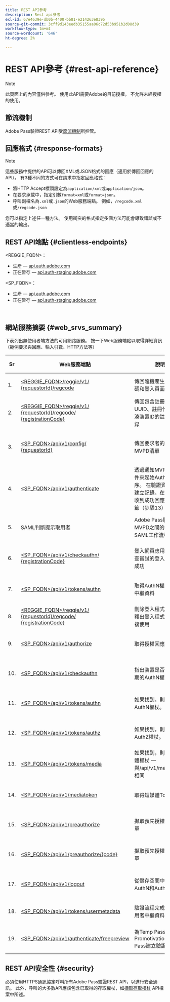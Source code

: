 ```yaml
---
title: REST API參考
description: Rest api參考
exl-id: 67e4639e-db0b-4400-bb81-e214263e8395
source-git-commit: 3cff9d143eedb35155aa06c72d53b951b2d08d39
workflow-type: tm+mt
source-wordcount: '646'
ht-degree: 2%

---
```


# REST API參考 {#rest-api-reference}

>[!NOTE]
>
>此頁面上的內容僅供參考。 使用此API需要Adobe的目前授權。 不允許未經授權的使用。

## 節流機制

Adobe Pass驗證REST API受[節流機制](/help/authentication/throttling-mechanism.md)所控管。

## 回應格式 {#response-formats}


>[!NOTE]
>
> 這些服務中提供的API可以傳回XML或JSON格式的回應（適用於傳回回應的API）。 有3種不同的方式可在請求中指定回應格式：
>
>* 將HTTP Accept標頭設定為`application/xml`或`application/json`。
>* 在要求承載中，指定引數`format=xml`或`format=json`。
>* 呼叫副檔名為`.xml`或`.json`的Web服務端點。 例如，`/regcode.xml`或`/regcode.json`
>
>您可以指定上述任一種方法。 使用衝突的格式指定多個方法可能會導致錯誤或不適當的輸出。

## REST API端點 {#clientless-endpoints}

&lt;REGGIE_FQDN>：

* 生產 — [api.auth.adobe.com](http://api.auth.adobe.com/)
* 正在暫存 — [api.auth-staging.adobe.com](http://api.auth-staging.adobe.com/)

&lt;SP_FQDN>：

* 生產 — [api.auth.adobe.com](http://api.auth.adobe.com/)
* 正在暫存 — [api.auth-staging.adobe.com](http://api.auth-staging.adobe.com/)

</br>


## 網站服務摘要 {#web_srvs_summary}

下表列出無使用者端方法的可用網路服務。 按一下Web服務端點以取得詳細資訊（範例要求與回應、輸入引數、HTTP方法等）


| Sr | Web服務端點 | 說明 | <!--[Diag.  </br>Ref](http://tve.helpdocsonline.com/api-reference-v2-test#illustration)-->. | 託管位置 | 呼叫者 |
| --- | --- | --- | --- | --- | --- |
| 1. | [&lt;REGGIE_FQDN>/reggie/v1/ </br> {requestorId}/regcode](/help/authentication/registration-code-request.md) | 傳回隨機產生的註冊代碼和登入頁面URI | 2 | Adobe</br>登入代碼服務 | 智慧型裝置 |
| 2. | [&lt;REGGIE_FQDN>/reggie/v1/ </br> {requestorId}/regcode/ </br> {registrationCode}](/help/authentication/return-registration-record.md) | 傳回包含註冊代碼UUID、註冊代碼和雜湊裝置ID的註冊代碼記錄 | 8 | Adobe</br>登入代碼服務 | Adobe Pass 驗證 |
| 3. | [&lt;SP_FQDN>/api/v1/config/ </br> {requestorId}](/help/authentication/provide-mvpd-list.md) | 傳回要求者的已設定MVPD清單 | 5 | Adobe</br>Adobe Pass </br>驗證</br>服務 | 登入</br>網頁</br>應用程式 |
| 4. | [&lt;SP_FQDN>/api/v1/authenticate](/help/authentication/initiate-authentication.md) | 透過通知MVPD選取事件來起始AuthN處理序。 在驗證資料庫上建立記錄，在從MVPD收到成功回應時進行調節（步驟13） | 7 | Adobe</br>Adobe Pass </br>驗證</br>服務 | 登入</br>網頁</br>應用程式 |
| 5. | SAML判斷提示取用者 | Adobe Pass驗證和MVPD之間的現有SAML工作流程 | 13 | Adobe Pass </br>驗證</br>服務 | Adobe Pass 驗證 |
| 6. | [&lt;SP_FQDN>/api/v1/checkauthn/ </br> {registrationCode}](/help/authentication/check-authentication-flow-by-second-screen-web-app.md) | 登入網頁應用程式可檢查嘗試的登入流程是否成功 |     | Adobe Pass </br>驗證   </br>服務 | 登入   </br>網頁   </br>應用程式 |
| 7. | [&lt;SP_FQDN>/api/v1/tokens/authn](/help/authentication/retrieve-authentication-token.md) | 取得AuthN權杖相關的中繼資料 | 15 | Adobe Pass </br>驗證</br>服務 | 智慧型裝置 |
| 8. | [&lt;REGGIE_FQDN>/reggie/v1/ </br> {requestorId}/regcode/ </br> {registrationCode}](/help/authentication/delete-registration-record.md) | 刪除登入程式碼記錄並釋出登入程式碼以供重複使用 | 16 | Adobe</br>登入代碼服務 | Adobe Pass 驗證 |
| 9. | [&lt;SP_FQDN>/api/v1/authorize](/help/authentication/initiate-authorization.md) | 取得授權回應。 | 17 | Adobe Pass </br>驗證</br>服務 | 智慧型裝置 |
| 10. | [&lt;SP_FQDN>/api/v1/checkauthn](/help/authentication/check-authentication-token.md) | 指出裝置是否具有未過期的AuthN權杖。 |     | Adobe Pass </br>驗證</br>服務 | 智慧型裝置 |
| 11. | [&lt;SP_FQDN>/api/v1/tokens/authn](/help/authentication/retrieve-authentication-token.md) | 如果找到，則傳回AuthN權杖。 |     | Adobe Pass </br>驗證</br>服務 | 智慧型裝置 |
| 12. | [&lt;SP_FQDN>/api/v1/tokens/authz](/help/authentication/retrieve-authorization-token.md) | 如果找到，則傳回AuthZ權杖。 |     | Adobe Pass </br>驗證</br>服務 | 智慧型裝置 |
| 13. | [&lt;SP_FQDN>/api/v1/tokens/media](/help/authentication/obtain-short-media-token.md) | 如果找到，則傳回短媒體權杖 — 與/api/v1/mediatoken相同 |     | Adobe Pass </br>驗證</br>服務 | 智慧型裝置 |
| 14. | [&lt;SP_FQDN>/api/v1/mediatoken](/help/authentication/obtain-short-media-token.md) | 取得短媒體Token |     | Adobe Pass </br>驗證</br>服務 | 智慧型裝置 |
| 15. | [&lt;SP_FQDN>/api/v1/preauthorize](/help/authentication/retrieve-list-of-preauthorized-resources.md) | 擷取預先授權的資源清單 |     | Adobe Pass </br>驗證</br>服務 | 智慧型裝置 |
| 16. | [&lt;SP_FQDN>/api/v1/preauthorize/{code}](/help/authentication/retrieve-list-of-preauthorized-resources-by-second-screen-web-app.md) | 擷取預先授權資源的清單 |     | Adobe Pass </br>驗證</br>服務 | 登入網頁應用程式 |
| 17. | [&lt;SP_FQDN>/api/v1/logout](/help/authentication/initiate-logout.md) | 從儲存空間中移除AuthN和AuthZ權杖 |     | Adobe Pass </br>驗證   </br>服務 | 智慧型裝置 |
| 18. | [&lt;SP_FQDN>/api/v1/tokens/usermetadata](/help/authentication/user-metadata.md) | 驗證流程完成後取得使用者中繼資料 | 不適用 | 不適用 | 智慧型裝置 |
| 19. | [&lt;SP_FQDN>/api/v1/authenticate/freepreview](/help/authentication/free-preview-for-temp-pass-and-promotional-temp-pass.md) | 為Temp Pass或Promotivation Temp Pass建立驗證Token | 不適用 | Adobe Pass </br>驗證</br>服務 | 智慧型裝置 |


## REST API安全性 {#security}

必須使用HTTPS通訊協定呼叫所有Adobe Pass驗證REST API，以進行安全通訊。 此外，呼叫的大多數API應該包含已取得的存取權杖，如[擷取存取權杖](./dcr-api/apis/dynamic-client-registration-apis-retrieve-access-token.md) API檔案中所述。
